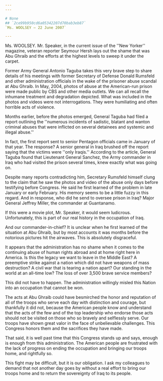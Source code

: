 ```yaml
---
---

# None
## `2ce99b950cd6a05342207d70bab3eb87`
`Ms. WOOLSEY — 22 June 2007`

---
```



Ms. WOOLSEY. Mr. Speaker, in the current issue of the ''New Yorker'' 
magazine, veteran reporter Seymour Hersh lays out the shame that was 
Abu Ghraib and the efforts at the highest levels to sweep it under the 
carpet.

Former Army General Antonio Taguba takes this very brave step to 
share details of his meetings with former Secretary of Defense Donald 
Rumsfeld and other administration officials in the wake of the prisoner 
abuse scandal at Abu Ghraib. In May, 2004, photos of abuse at the 
American-run prison were made public by CBS and other media outlets. We 
can all recall the inhumane treatment and degradation depicted. What 
was included in the photos and videos were not interrogations. They 
were humiliating and often horrible acts of violence.


Months earlier, before the photos emerged, General Taguba had filed a 
report outlining the ''numerous incidents of sadistic, blatant and 
wanton criminal abuses that were inflicted on several detainees and 
systemic and illegal abuse.''

In fact, the first report sent to senior Pentagon officials came in 
January of that year. The response? A senior general in Iraq brushed 
off the report saying that the victims were ''only Iraqis.'' According 
to the article, General Taguba found that Lieutenant General Sanchez, 
the Army commander in Iraq who had visited the prison several times, 
knew exactly what was going on.

Despite many reports contradicting him, Secretary Rumsfeld himself 
clung to the claim that he saw the photos and video of the abuse only 
days before testifying before Congress. He said he first learned of the 
problem in late January or early February. His memory seems to be a 
little fuzzy in this regard. And in response, who did he send to 
oversee prison in Iraq? Major General Jeffrey Miller, the commander at 
Guantanamo.

If this were a movie plot, Mr. Speaker, it would seem ludicrous. 
Unfortunately, this is part of our real history in the occupation of 
Iraq.

And our commander-in-chief? It is unclear when he first learned of 
the situation at Abu Ghraib, but by most accounts it was months before 
the notorious pictures hit the airwaves. This is absolutely 
disgraceful.

It appears that the administration has no shame when it comes to the 
continuing abuse of human rights abroad and at home right here in 
America. Is this the legacy we want to leave in the Middle East? A 
preemptive strike against a nation which did not have weapons of mass 
destruction? A civil war that is tearing a nation apart? Our standing 
in the world at an all-time low? The loss of over 3,500 brave service 
members?

This did not have to happen. The administration willingly misled this 
Nation into an occupation that cannot be won.

The acts at Abu Ghraib could have besmirched the honor and reputation 
of all of the troops who serve each day with distinction and courage, 
but thankfully it did not, because the American people know and 
understand that the acts of the few and of the top leadership who 
endorse those acts should not be visited on those who so bravely and 
selflessly serve. Our troops have shown great valor in the face of 
unbelievable challenges. This Congress honors them and the sacrifices 
they have made.

That said, it is well past time that this Congress stands up and 
says, enough is enough from this administration. The American people 
are frustrated with the lack of progress on ending the occupation and 
bringing our troops home, and rightfully so.

This fight may be difficult, but it is our obligation. I ask my 
colleagues to demand that not another day goes by without a real effort 
to bring our troops home and to return the sovereignty of Iraq to its 
people.
